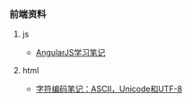 ### 前端资料

1. js

    - [AngularJS学习笔记](http://www.zouyesheng.com/angular.html)

2. html

    - [字符编码笔记：ASCII，Unicode和UTF-8](http://www.ruanyifeng.com/blog/2007/10/ascii_unicode_and_utf-8.html)
